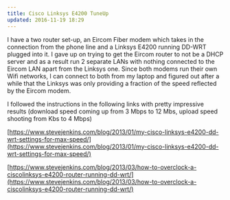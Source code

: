 ```yaml
---
title: Cisco Linksys E4200 TuneUp
updated: 2016-11-19 18:29
---
```


I have a two router set-up, an Eircom Fiber modem which takes in the connection from the phone line and a Linksys E4200 running DD-WRT plugged into it. I gave up on trying to get the Eircom router to not be a DHCP server and as a result run 2 separate LANs with nothing connected to the Eircom LAN apart from the Linksys one. Since both modems run their own Wifi networks, I can connect to both from my laptop and figured out after a while that the Linksys was only providing a fraction of the speed reflected by the Eircom modem.

I followed the instructions in the following links with pretty impressive results (download speed coming up from 3 Mbps to 12 Mbs, upload speed shooting from Kbs to 4 Mbps)

[https://www.stevejenkins.com/blog/2013/01/my-cisco-linksys-e4200-dd-wrt-settings-for-max-speed/](https://www.stevejenkins.com/blog/2013/01/my-cisco-linksys-e4200-dd-wrt-settings-for-max-speed/)

[https://www.stevejenkins.com/blog/2013/03/how-to-overclock-a-ciscolinksys-e4200-router-running-dd-wrt/](https://www.stevejenkins.com/blog/2013/03/how-to-overclock-a-ciscolinksys-e4200-router-running-dd-wrt/)